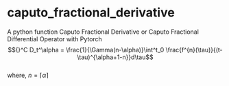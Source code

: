 # caputo_fractional_derivative
A python function Caputo Fractional Derivative or Caputo Fractional Differential Operator with Pytorch\
$${}^C D_t^\alpha = \frac{1}{\Gamma(n-\alpha)}\int^t_0 \frac{f^{n}(\tau)}{(t-\tau)^{\alpha+1-n}}d\tau$$\
where, $n = \lceil \alpha \rceil$
